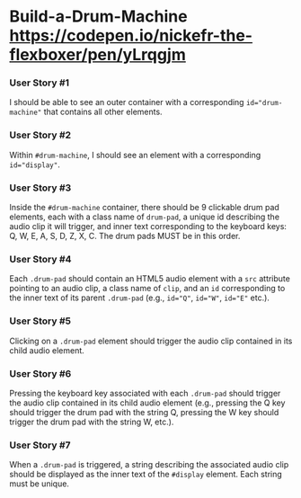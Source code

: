 # Build-a-Drum-Machine https://codepen.io/nickefr-the-flexboxer/pen/yLrqgjm
### User Story #1
I should be able to see an outer container with a corresponding `id="drum-machine"` that contains all other elements.

### User Story #2
Within `#drum-machine`, I should see an element with a corresponding `id="display"`.

### User Story #3
Inside the `#drum-machine` container, there should be 9 clickable drum pad elements, each with a class name of `drum-pad`, a unique id describing the audio clip it will trigger, and inner text corresponding to the keyboard keys: Q, W, E, A, S, D, Z, X, C. The drum pads MUST be in this order.

### User Story #4
Each `.drum-pad` should contain an HTML5 audio element with a `src` attribute pointing to an audio clip, a class name of `clip`, and an `id` corresponding to the inner text of its parent `.drum-pad` (e.g., `id="Q"`, `id="W"`, `id="E"` etc.).

### User Story #5
Clicking on a `.drum-pad` element should trigger the audio clip contained in its child audio element.

### User Story #6
Pressing the keyboard key associated with each `.drum-pad` should trigger the audio clip contained in its child audio element (e.g., pressing the Q key should trigger the drum pad with the string Q, pressing the W key should trigger the drum pad with the string W, etc.).

### User Story #7
When a `.drum-pad` is triggered, a string describing the associated audio clip should be displayed as the inner text of the `#display` element. Each string must be unique.
